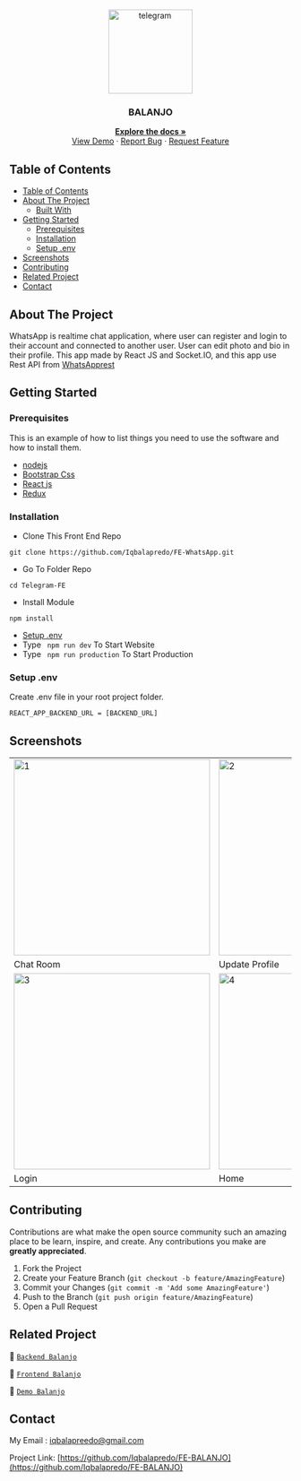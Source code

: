 <br />
<p align="center">
<div align="center">
  <img height="150" src="https://www.freeiconspng.com/uploads/logo-whatsapp-png-pic-0.png" alt="telegram" border="0"/>
</div>
  <h3 align="center">BALANJO</h3>
  <p align="center">
    <a href="https://github.com/Iqbalapredo/FE-WhatsApp"><strong>Explore the docs »</strong></a>
    <br />
    <a href="https://fe-whats-app.vercel.app/">View Demo</a>
    ·
    <a href="">Report Bug</a>
    ·
    <a href="">Request Feature</a>
  </p>
</p>


<!-- TABLE OF CONTENTS -->
## Table of Contents

- [Table of Contents](#table-of-contents)
- [About The Project](#about-the-project)
  - [Built With](#built-with)
- [Getting Started](#getting-started)
  - [Prerequisites](#prerequisites)
  - [Installation](#installation)
  - [Setup .env](#setup-env)
- [Screenshots](#screenshots)
- [Contributing](#contributing)
- [Related Project](#related-project)
- [Contact](#contact)



<!-- ABOUT THE PROJECT -->
## About The Project

WhatsApp is realtime chat application, where user can register and login to their account and connected to another user. User can edit photo and bio in their profile. This app made by React JS and Socket.IO, and this app use Rest API from [WhatsApprest](https://be-whataapp-production.up.railway.app/)


<!-- GETTING STARTED -->
## Getting Started

### Prerequisites

This is an example of how to list things you need to use the software and how to install them.

* [nodejs](https://nodejs.org/en/download/)
* [Bootstrap Css](https://getbootstrap.com/)
* [React js](https://reactjs.org/)
* [Redux](https://redux.js.org/)

### Installation

- Clone This Front End Repo
```
git clone https://github.com/Iqbalapredo/FE-WhatsApp.git
```
- Go To Folder Repo
```
cd Telegram-FE
```
- Install Module
```
npm install
```
- <a href="#setup-env">Setup .env</a>
- Type ` npm run dev` To Start Website
- Type ` npm run production` To Start Production

### Setup .env
Create .env file in your root project folder.
```
REACT_APP_BACKEND_URL = [BACKEND_URL]
```

<!-- ROADMAP -->
## Screenshots

<table>
 <tr>
    <td><img width="350px" src="./documentation/room.png"  border="0" border="0" alt="1" /></td>
    <td> <img width="350px" src="./documentation/update.png" \ border="0"  border="0"  border="0"  alt="2" /></td>
  </tr>
   <tr>
    <td>Chat Room</td>
    <td>Update Profile</td>
  </tr>

  <tr>
    <td><img width="350px" src="./documentation/login.png"  border="0" border="0" alt="3" /> </td>
     <td><img width="350px" src="./documentation/home wa.png"  border="0" border="0" alt="4" /></td>
  </tr>
   <tr>
    <td>Login</td>
     <td>Home</td>
  </tr>
  
 
</table>

<!-- CONTRIBUTING -->
## Contributing

Contributions are what make the open source community such an amazing place to be learn, inspire, and create. Any contributions you make are **greatly appreciated**.

1. Fork the Project
2. Create your Feature Branch (`git checkout -b feature/AmazingFeature`)
3. Commit your Changes (`git commit -m 'Add some AmazingFeature'`)
4. Push to the Branch (`git push origin feature/AmazingFeature`)
5. Open a Pull Request



## Related Project
:rocket: [`Backend Balanjo`](https://github.com/Iqbalapredo/BE-BALANJO)

:rocket: [`Frontend Balanjo`](https://github.com/Iqbalapredo/FE-BALANJO)

:rocket: [`Demo Balanjo`](https://fe-whats-app.vercel.app)

<!-- CONTACT -->
## Contact

My Email : iqbalapreedo@gmail.com

Project Link: [https://github.com/Iqbalapredo/FE-BALANJO](https://github.com/Iqbalapredo/FE-BALANJO)
